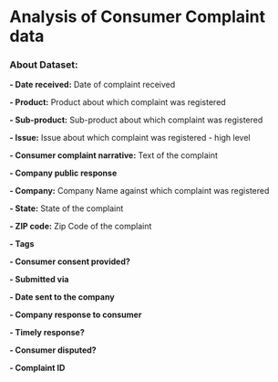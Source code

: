 # Analysis of Consumer Complaint data

### About Dataset:

<p><b>- Date received:</b> Date of complaint received</p>
<p><b>- Product:</b> Product about which complaint was registered</p>
<p><b>- Sub-product:</b> Sub-product about which complaint was registered</p>
<p><b>- Issue:</b> Issue about which complaint was registered - high level</p>
<p><b>- Consumer complaint narrative:</b> Text of the complaint</p>
<p><b>- Company public response</b></p>
<p><b>- Company:</b> Company Name against which complaint was registered</p>
<p><b>- State:</b> State of the complaint</p>
<p><b>- ZIP code:</b> Zip Code of the complaint</p>
<p><b>- Tags</b></p>
<p><b>- Consumer consent provided?</b></p>
<p><b>- Submitted via</b></p>
<p><b>- Date sent to the company</b></p>
<p><b>- Company response to consumer</b></p>
<p><b>- Timely response?</b></p>
<p><b>- Consumer disputed?</b></p>
<p><b>- Complaint ID</b></p>
